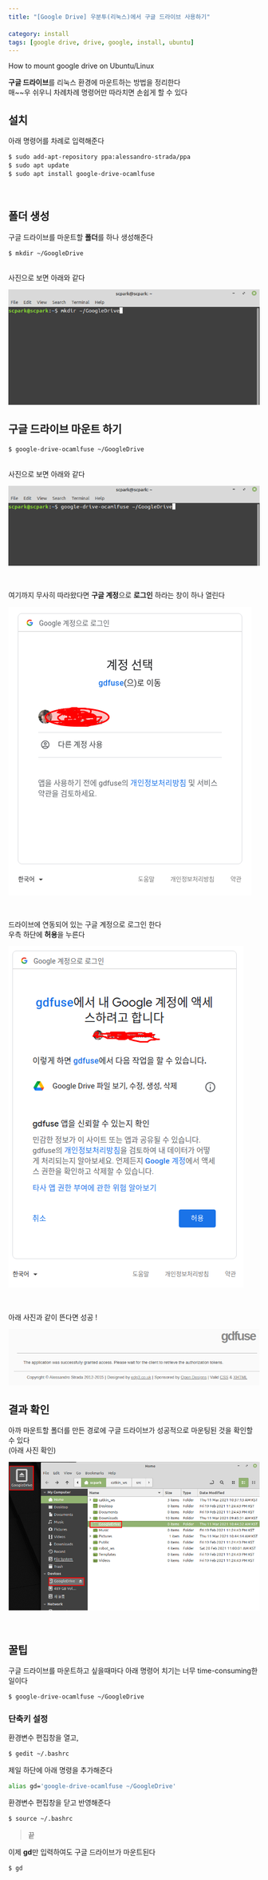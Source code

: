 ```yaml
---
title: "[Google Drive] 우분투(리눅스)에서 구글 드라이브 사용하기"

category: install
tags: [google drive, drive, google, install, ubuntu]
---
```


How to mount google drive on Ubuntu/Linux <br/>

**구글 드라이브**를 리눅스 환경에 마운트하는 방법을 정리한다 <br/>
매~~우 쉬우니 차례차례 명령어만 따라치면 손쉽게 할 수 있다 <br/>

## 설치

아래 명령어를 차례로 입력해준다 <br/>

~~~bash
$ sudo add-apt-repository ppa:alessandro-strada/ppa
$ sudo apt update
$ sudo apt install google-drive-ocamlfuse
~~~

<br/>

## 폴더 생성

구글 드라이브를 마운트할 **폴더**를 하나 생성해준다 <br/>

~~~bash
$ mkdir ~/GoogleDrive
~~~

<br/>
사진으로 보면 아래와 같다 <br/>

![](/assets/img/install/2022-04-15/07.png)

## 구글 드라이브 마운트 하기

~~~bash
$ google-drive-ocamlfuse ~/GoogleDrive
~~~

<br/>
사진으로 보면 아래와 같다 <br/>

![](/assets/img/install/2022-04-15/08.png)

<br/>

여기까지 무사히 따라왔다면 **구글 계정**으로 **로그인** 하라는 창이 하나 열린다 <br/>

![](/assets/img/install/2022-04-15/09.png)

<br/>

드라이브에 연동되어 있는 구글 계정으로 로그인 한다 <br/>
우측 하단에 **허용**을 누른다 <br/>

![](/assets/img/install/2022-04-15/10.png)

<br/>

아래 사진과 같이 뜬다면 성공 ! <br/>

![](/assets/img/install/2022-04-15/11.png)

## 결과 확인

아까 마운트할 폴더를 만든 경로에 구글 드라이브가 성공적으로 마운팅된 것을 확인할 수 있다 <br/>
(아래 사진 확인)

![](/assets/img/install/2022-04-15/12.png)

<br/>

## 꿀팁

구글 드라이브를 마운트하고 싶을때마다 아래 명령어 치기는 너무 time-consuming한 일이다 <br/>
~~~bash
$ google-drive-ocamlfuse ~/GoogleDrive
~~~

### 단축키 설정

환경변수 편집창을 열고, <br/>

~~~bash
$ gedit ~/.bashrc
~~~

제일 하단에 아래 명령을 추가해준다 <br/>

~~~bash
alias gd='google-drive-ocamlfuse ~/GoogleDrive'
~~~

환경변수 편집창을 닫고 반영해준다 <br/>

~~~bash
$ source ~/.bashrc
~~~

> 끝

이제 **gd**만 입력하여도 구글 드라이브가 마운트된다 <br/>

~~~bash
$ gd
~~~